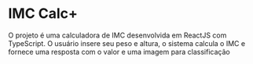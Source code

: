 # IMC Calc+

O projeto é uma calculadora de IMC desenvolvida
em ReactJS com TypeScript. O usuário insere seu
peso e altura, o sistema calcula o IMC e fornece
uma resposta com o valor e uma imagem para
classificação
